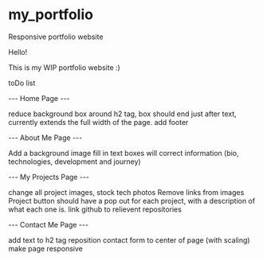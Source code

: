 # my_portfolio

Responsive portfolio website

Hello!

This is my WIP portfolio website :)

toDo list

--- Home Page ---

reduce background box around h2 tag, box should end just after text, currently extends the full width of the page.
add footer

--- About Me Page ---

Add a background image
fill in text boxes will correct information (bio, technologies, development and journey)

--- My Projects Page ---

change all project images, stock tech photos
Remove links from images
Project button should have a pop out for each project, with a description of what each one is.
link github to relievent repositories

--- Contact Me Page ---

add text to h2 tag
reposition contact form to center of page (with scaling)
make page responsive
